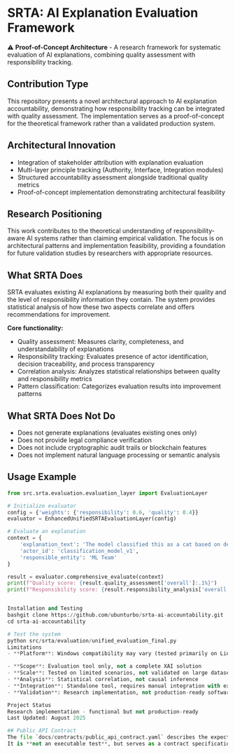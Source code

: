 # SRTA: AI Explanation Evaluation Framework

⚠️ **Proof-of-Concept Architecture** - A research framework for systematic evaluation of AI explanations, combining quality assessment with responsibility tracking.

## Contribution Type

This repository presents a novel architectural approach to AI explanation accountability, demonstrating how responsibility tracking can be integrated with quality assessment. The implementation serves as a proof-of-concept for the theoretical framework rather than a validated production system.

## Architectural Innovation

- Integration of stakeholder attribution with explanation evaluation
- Multi-layer principle tracking (Authority, Interface, Integration modules)  
- Structured accountability assessment alongside traditional quality metrics
- Proof-of-concept implementation demonstrating architectural feasibility

## Research Positioning

This work contributes to the theoretical understanding of responsibility-aware AI systems rather than claiming empirical validation. The focus is on architectural patterns and implementation feasibility, providing a foundation for future validation studies by researchers with appropriate resources.


## What SRTA Does

SRTA evaluates existing AI explanations by measuring both their quality and the level of responsibility information they contain. The system provides statistical analysis of how these two aspects correlate and offers recommendations for improvement.

**Core functionality:**
- Quality assessment: Measures clarity, completeness, and understandability of explanations
- Responsibility tracking: Evaluates presence of actor identification, decision traceability, and process transparency
- Correlation analysis: Analyzes statistical relationships between quality and responsibility metrics
- Pattern classification: Categorizes evaluation results into improvement patterns

## What SRTA Does Not Do

- Does not generate explanations (evaluates existing ones only)
- Does not provide legal compliance verification
- Does not include cryptographic audit trails or blockchain features
- Does not implement natural language processing or semantic analysis

## Usage Example

```python
from src.srta.evaluation.evaluation_layer import EvaluationLayer

# Initialize evaluator
config = {'weights': {'responsibility': 0.6, 'quality': 0.4}}
evaluator = EnhancedUnifiedSRTAEvaluationLayer(config)

# Evaluate an explanation
context = {
    'explanation_text': 'The model classified this as a cat based on detected features...',
    'actor_id': 'classification_model_v1',
    'responsible_entity': 'ML Team'
}

result = evaluator.comprehensive_evaluate(context)
print(f"Quality score: {result.quality_assessment['overall']:.1%}")
print(f"Responsibility score: {result.responsibility_analysis['overall']:.1%}")


Installation and Testing
bashgit clone https://github.com/ubunturbo/srta-ai-accountability.git
cd srta-ai-accountability

# Test the system
python src/srta/evaluation/unified_evaluation_final.py
Limitations
- **Platform**: Windows compatibility may vary (tested primarily on Linux/macOS)

- **Scope**: Evaluation tool only, not a complete XAI solution
- **Scale**: Tested on limited scenarios, not validated on large datasets
- **Analysis**: Statistical correlation, not causal inference
- **Integration**: Standalone tool, requires manual integration with existing systems
- **Validation**: Research implementation, not production-ready software

Project Status
Research implementation - functional but not production-ready
Last Updated: August 2025

## Public API Contract
The file `docs/contracts/public_api_contract.yaml` describes the expected public API.
It is **not an executable test**, but serves as a contract specification for integration testing or schema validation.
